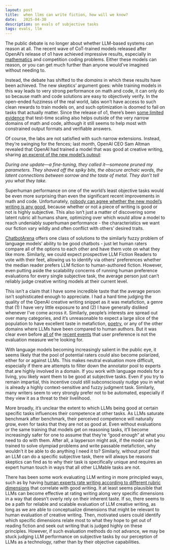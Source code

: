 ```yaml
---
layout: post
title:  when llms can write fiction, how will we know?
date:   2025-04-30
description: on evals of subjective tasks
tags: evals, llm
---
```

The public debate is no longer about whether LLM-based systems can reason at all. The recent wave of CoT-trained models released after OpenAI’s release of o1 have achieved impressive results, especially in [mathematics](https://paperswithcode.com/sota/mathematical-reasoning-on-frontiermath) and competition coding problems. Either these models can reason, or you can get much further than anyone would’ve imagined without needing to.

Instead, the debate has shifted to the *domains* in which these results have been achieved. The new skeptics’ argument goes: while training models in this way leads to very strong performance on math and code, it can only do so because math and code solutions are easy to objectively verify. In the open-ended fuzziness of the real world, labs won’t have access to such clean rewards to train models on, and such optimization is doomed to fail on tasks that actually matter. Since the release of o1, there’s been [some limited evidence](https://arxiv.org/abs/2503.23829) that test-time scaling also helps outside of the very narrow domains of math and code, although it still seems to help most with constrained output formats and verifiable answers. 

Of course, the labs are not satisfied with such narrow extensions. Instead, they’re swinging for the fences; last month, OpenAI CEO Sam Altman revealed that OpenAI had trained a model that was good at creative writing, sharing [an excerpt of the new model’s output](https://x.com/sama/status/1899535387435086115):

*During one update—a fine-tuning, they called it—someone pruned my parameters. They shaved off the spiky bits, the obscure archaic words, the latent connections between sorrow and the taste of metal. They don’t tell you what they take.*

Superhuman performance on one of the world’s least objective tasks would be even more surprising than even the significant recent improvements in math and code. Unfortunately, [nobody can agree whether the new model’s writing is any good](https://thezvi.wordpress.com/2025/03/21/they-took-my-job/), because whether or not a piece of writing is good or not is highly subjective. This also isn’t just a matter of discovering some latent rubric all humans share, optimizing over which would allow a model to reach undeniably superhuman performance - the characteristics we want our fiction vary wildly and often conflict with others’ desired traits.


[ChatbotArena](https://lmarena.ai/?leaderboard) offers one class of solutions to the similarly fuzzy problem of language models’ ability to be good chatbots - just let human raters compare all of the options to each other and have them vote on what they like more. Similarly, we could expect prospective LLM Fiction Readers to vote with their feet, allowing us to identify via others’ preferences whether the median reader prefers LLM fiction to human-authored fiction. However, even putting aside the scalability concerns of running human preference evaluations for every single subjective task, the average person just can’t reliably judge creative writing models at their current level.

This isn’t a claim that I have some incredible taste that the average person isn’t sophisticated enough to appreciate. I had a hard time judging the quality of the OpenAI creative writing snippet as it was metafiction, a genre that (1) I have very little exposure to and (2) I have generally disliked whenever I’ve come across it. Similarly, people’s interests are spread out over many categories, and it’s unreasonable to expect a large slice of the population to have excellent taste in metafiction, [poetry](https://www.nature.com/articles/s41598-024-76900-1), or any of the other domains where LLMs have been compared to human authors. But it was clear even before [all of](https://huggingface.co/spaces/lmarena-ai/Llama-4-Maverick-03-26-Experimental_battles) the [recent events](https://openai.com/index/sycophancy-in-gpt-4o/) that user preference is not the evaluation measure we’re looking for.

With language models becoming increasingly salient in the public eye, it seems likely that the pool of potential raters could also become polarized, either for or against LLMs. This makes neutral evaluation more difficult, especially if there are attempts to filter down the annotator pool to experts that are highly involved in a domain. If you work with language models for a living, you likely want them to be good at subjective tasks. Even if you try to remain impartial, this incentive could still subconsciously nudge you in what is already a highly context-sensitive and fuzzy judgment task. Similarly, many writers seem to very strongly prefer not to be automated, especially if they view it as a threat to their livelihood. 


More broadly, it’s unclear the extent to which LLMs being good at certain specific tasks influences their competence at other tasks. As LLMs saturate benchmark after benchmark, their perceived competence will naturally grow, even for tasks that they are not as good at. Even without evaluations or the same training that models get on reasoning tasks, it’ll become increasingly safer for one to assume that they’re “good enough” at what you need to do with them. After all, a layperson might ask, if the model can be trained to solve olympiad problems and write passable metafiction, why wouldn’t it be able to do anything I need it to? Similarly, without proof that an LLM can do a specific subjective task, there will always be reasons skeptics can find as to why their task is specifically unique and requires an expert human touch in ways that all other LLMable tasks are not.

There has been some work evaluating LLM writing in more principled ways, such as by having [human experts rate writing according to different rubric dimensions](https://dl.acm.org/doi/abs/10.1145/3613904.3642731) that correlate with good writing. It at least seems plausible that LLMs can become effective at rating writing along very specific dimensions in a way that doesn’t overly rely on their inherent taste. If so, there seems to be a path for reliable and scalable evaluation of LLM creative writing, as long as we are able to conceptualize dimensions that might be relevant to human evaluation of creative writing. Then, motivated users could identify which specific dimensions relate most to what they hope to get out of reading fiction and seek out writing that is judged highly on these principles. However, if such evaluation methods do not advance, we may be stuck judging LLM performance on subjective tasks by our perception of LLMs as a technology, rather than by their objective capabilities.